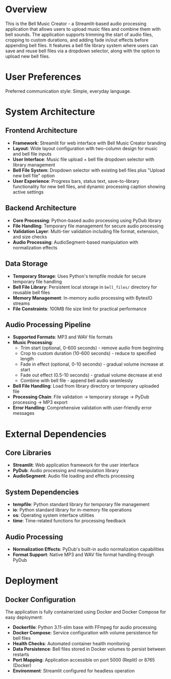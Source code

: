 # Overview

This is the Bell Music Creator - a Streamlit-based audio processing application that allows users to upload music files and combine them with bell sounds. The application supports trimming the start of audio files, cropping to custom durations, and adding fade in/out effects before appending bell files. It features a bell file library system where users can save and reuse bell files via a dropdown selector, along with the option to upload new bell files.

# User Preferences

Preferred communication style: Simple, everyday language.

# System Architecture

## Frontend Architecture
- **Framework**: Streamlit for web interface with Bell Music Creator branding
- **Layout**: Wide layout configuration with two-column design for music and bell file inputs
- **User Interface**: Music file upload + bell file dropdown selector with library management
- **Bell File System**: Dropdown selector with existing bell files plus "Upload new bell file" option
- **User Experience**: Progress bars, status text, save-to-library functionality for new bell files, and dynamic processing caption showing active settings

## Backend Architecture
- **Core Processing**: Python-based audio processing using PyDub library
- **File Handling**: Temporary file management for secure audio processing
- **Validation Layer**: Multi-tier validation including file format, extension, and size checks
- **Audio Processing**: AudioSegment-based manipulation with normalization effects

## Data Storage
- **Temporary Storage**: Uses Python's tempfile module for secure temporary file handling
- **Bell File Library**: Persistent local storage in `bell_files/` directory for reusable bell files
- **Memory Management**: In-memory audio processing with BytesIO streams
- **File Constraints**: 100MB file size limit for practical performance

## Audio Processing Pipeline
- **Supported Formats**: MP3 and WAV file formats
- **Music Processing**: 
  - Trim start (optional, 0-600 seconds) - remove audio from beginning
  - Crop to custom duration (10-600 seconds) - reduce to specified length
  - Fade in effect (optional, 0-10 seconds) - gradual volume increase at start
  - Fade out effect (0.5-10 seconds) - gradual volume decrease at end
  - Combine with bell file - append bell audio seamlessly
- **Bell File Handling**: Load from library directory or temporary uploaded file
- **Processing Chain**: File validation → temporary storage → PyDub processing → MP3 export
- **Error Handling**: Comprehensive validation with user-friendly error messages

# External Dependencies

## Core Libraries
- **Streamlit**: Web application framework for the user interface
- **PyDub**: Audio processing and manipulation library
- **AudioSegment**: Audio file loading and effects processing

## System Dependencies
- **tempfile**: Python standard library for temporary file management
- **io**: Python standard library for in-memory file operations
- **os**: Operating system interface utilities
- **time**: Time-related functions for processing feedback

## Audio Processing
- **Normalization Effects**: PyDub's built-in audio normalization capabilities
- **Format Support**: Native MP3 and WAV file format handling through PyDub

# Deployment

## Docker Configuration
The application is fully containerized using Docker and Docker Compose for easy deployment:

- **Dockerfile**: Python 3.11-slim base with FFmpeg for audio processing
- **Docker Compose**: Service configuration with volume persistence for bell files
- **Health Checks**: Automated container health monitoring
- **Data Persistence**: Bell files stored in Docker volumes to persist between restarts
- **Port Mapping**: Application accessible on port 5000 (Replit) or 8765 (Docker)
- **Environment**: Streamlit configured for headless operation